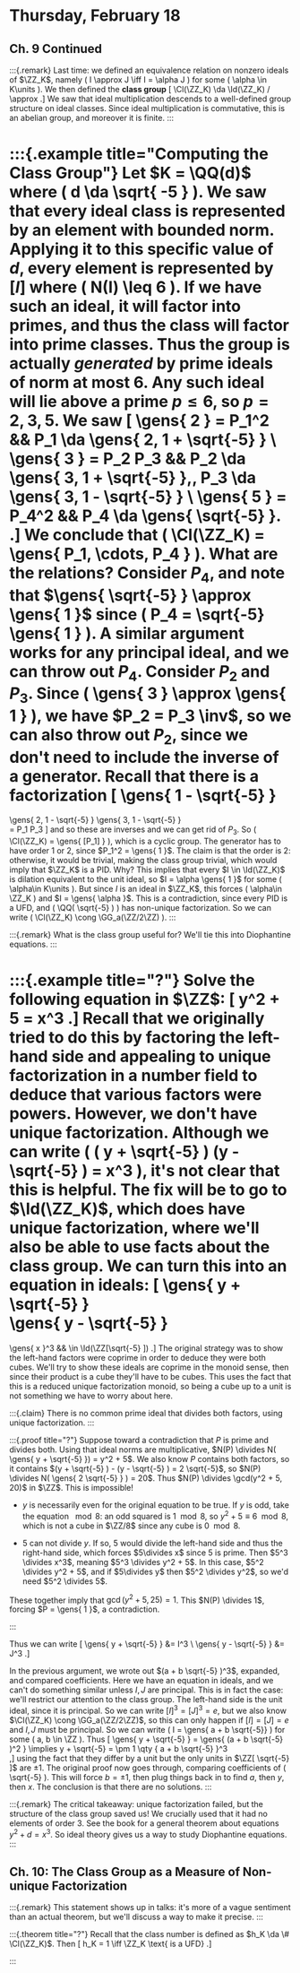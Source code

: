 # Thursday, February 18

## Ch. 9 Continued

:::{.remark}
Last time: we defined an equivalence relation on nonzero ideals of $\ZZ_K$, namely \( I \approx J \iff I = \alpha J \) for some \( \alpha \in K\units \).
We then defined the **class group**
\[
\Cl(\ZZ_K) \da \Id(\ZZ_K) / \approx
.\]
We saw that ideal multiplication descends to a well-defined group structure on ideal classes. 
Since ideal multiplication is commutative, this is an abelian group, and moreover it is finite.
:::

:::{.example title="Computing the Class Group"}
Let $K = \QQ(d)$ where \( d \da \sqrt{ -5 } \).
We saw that every ideal class is represented by an element with bounded norm.
Applying it to this specific value of $d$, every element is represented by $[I]$ where \( N(I) \leq 6 \).
If we have such an ideal, it will factor into primes, and thus the class will factor into prime classes. 
Thus the group is actually *generated* by prime ideals of norm at most 6.
Any such ideal will lie above a prime $p \leq 6$, so $p=2,3,5$.
We saw
\[
\gens{ 2 } = P_1^2 && P_1 \da \gens{ 2, 1 + \sqrt{-5} } \\
\gens{ 3 } = P_2 P_3 && P_2 \da \gens{ 3, 1 + \sqrt{-5} },\, P_3 \da \gens{ 3, 1 - \sqrt{-5} }    \\
\gens{ 5 } = P_4^2 && P_4 \da \gens{ \sqrt{-5} }.  
.\]
We conclude that \( \Cl(\ZZ_K) = \gens{ P_1, \cdots, P_4 }  \).
What are the relations?
Consider $P_4$, and note that $\gens{ \sqrt{-5} } \approx  \gens{ 1 }$ since \( P_4 = \sqrt{-5} \gens{ 1 }  \). 
A similar argument works for any principal ideal, and we can throw out $P_4$.
Consider $P_2$ and $P_3$.
Since \( \gens{ 3 } \approx \gens{ 1 }   \), we have $P_2 = P_3 \inv$, so we can also throw out $P_2$, since we don't need to include the inverse of a generator.
Recall that there is a factorization
\[
\gens{ 1 - \sqrt{-5} } 
=
\gens{ 2, 1 - \sqrt{-5} } 
\gens{ 3, 1 - \sqrt{-5} }  
= P_1 P_3
\]
and so these are inverses and we can get rid of $P_3$.
So \( \Cl(\ZZ_K) = \gens{ [P_1] } \), which is a cyclic group.
The generator has to have order 1 or 2, since $P_1^2 = \gens{ 1 }$. 
The claim is that the order is 2: otherwise, it would be trivial, making the class group trivial, which would imply that $\ZZ_K$ is a PID.
Why?
This implies that every $I \in \Id(\ZZ_K)$ is dilation equivalent to the unit ideal, so $I = \alpha \gens{ 1 }$ for some \( \alpha\in K\units \). 
But since $I$ is an ideal in $\ZZ_K$, this forces \( \alpha\in \ZZ_K \) and $I = \gens{ \alpha }$. 
This is a contradiction, since every PID is a UFD, and \( \QQ( \sqrt{-5} ) \) has non-unique factorization.
So we can write \( \Cl(\ZZ_K) \cong \GG_a(\ZZ/2\ZZ) \).
:::

:::{.remark}
What is the class group useful for?
We'll tie this into Diophantine equations.
:::

:::{.example title="?"}
Solve the following equation in $\ZZ$:
\[
y^2 + 5 = x^3
.\]
Recall that we originally tried to do this by factoring the left-hand side and appealing to unique factorization in a number field to deduce that various factors were powers.
However, we don't have unique factorization.
Although we can write \( ( y + \sqrt{-5} ) (y - \sqrt{-5} ) = x^3 \), it's not clear that this is helpful.
The fix will be to go to $\Id(\ZZ_K)$, which does have unique factorization, where we'll also be able to use facts about the class group.
We can turn this into an equation in ideals:
\[
\gens{ y + \sqrt{-5} }  
\gens{ y - \sqrt{-5} }  
= 
\gens{ x }^3 && \in \Id(\ZZ[\sqrt{-5} ]) 
.\]
The original strategy was to show the left-hand factors were coprime in order to deduce they were both cubes.
We'll try to show these ideals are coprime in the monoid sense, then since their product is a cube they'll have to be cubes.
This uses the fact that this is a reduced unique factorization monoid, so being a cube up to a unit is not something we have to worry about here.

:::{.claim}
There is no common prime ideal that divides both factors, using unique factorization.
:::

:::{.proof title="?"}
Suppose toward a contradiction that $P$ is prime and divides both.
Using that ideal norms are multiplicative, $N(P) \divides N( \gens{ y + \sqrt{-5} }) = y^2 + 5$. 
We also know $P$ contains both factors, so it contains $(y + \sqrt{-5} ) - (y - \sqrt{-5} ) = 2 \sqrt{-5}$, so $N(P) \divides N( \gens{ 2 \sqrt{-5} } ) = 20$. 
Thus $N(P) \divides \gcd(y^2 + 5, 20)$ in $\ZZ$.
This is impossible!

- $y$ is necessarily even for the original equation to be true.
  If $y$ is odd, take the equation $\mod 8$: an odd squared is $1\mod 8$, so $y^2 +5 \equiv 6 \mod 8$, which is not a cube in $\ZZ/8$ since any cube is $0\mod 8$.

- $5$ can not divide $y$.
  If so, $5$ would divide the left-hand side and thus the right-hand side, which forces $5\divides x$ since $5$ is prime.
  Then $5^3 \divides x^3$, meaning $5^3 \divides y^2 + 5$.
  In this case, $5^2 \divides y^2 + 5$, and if $5\divides y$ then $5^2 \divides y^2$, so we'd need $5^2 \divides 5$.

These together imply that $\gcd(y^2 + 5, 25) = 1$.
This $N(P) \divides 1$, forcing $P = \gens{ 1 }$, a contradiction.

:::

Thus we can write
\[
\gens{ y + \sqrt{-5} }  &= I^3 \\
\gens{ y - \sqrt{-5} }  &= J^3
.\]

In the previous argument, we wrote out $(a + b \sqrt{-5} )^3$, expanded, and compared coefficients.
Here we have an equation in ideals, and we can't do something similar unless $I, J$ are principal.
This is in fact the case: we'll restrict our attention to the class group.
The left-hand side is the unit ideal, since it is principal.
So we can write $[I]^3 = [J]^3 = e$, but we also know $\Cl(\ZZ_K) \cong \GG_a(\ZZ/2\ZZ)$, so this can only happen if $[I] = [J] = e$ and $I, J$ must be principal.
So we can write \( I = \gens{ a + b \sqrt{-5}}  \) for some \( a, b \in \ZZ \).
Thus 
\[
\gens{ y + \sqrt{-5} } = \gens{ (a + b \sqrt{-5} )^2 } \implies y + \sqrt{-5} = \pm 1 \qty { a + b \sqrt{-5} }^3  
,\]
using the fact that they differ by a unit but the only units in $\ZZ[ \sqrt{-5} ]$ are $\pm 1$.
The original proof now goes through, comparing coefficients of \( \sqrt{-5} \).
This will force $b = \pm 1$, then plug things back in to find $a$, then $y$, then $x$.
The conclusion is that there are no solutions.
:::

:::{.remark}
The critical takeaway: unique factorization failed, but the structure of the class group saved us! 
We crucially used that it had no elements of order 3.
See the book for a general theorem about equations $y^2 + d = x^3$.
So ideal theory gives us a way to study Diophantine equations.
:::

## Ch. 10: The Class Group as a Measure of Non-unique Factorization


:::{.remark}
This statement shows up in talks: it's more of a vague sentiment than an actual theorem, but we'll discuss a way to make it precise.
:::



:::{.theorem title="?"}
Recall that the class number is defined as $h_K \da \# \Cl(\ZZ_K)$.
Then
\[
h_K = 1 \iff \ZZ_K \text{ is a UFD}
.\]


:::







